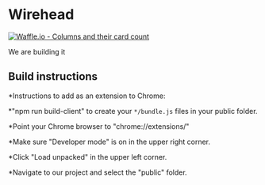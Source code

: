 # Wirehead

[![Waffle.io - Columns and their card count](https://badge.waffle.io/wirehead-extension/wirehead.svg?columns=all)](https://waffle.io/wirehead-extension/wirehead)

We are building it

## Build instructions
*Instructions to add as an extension to Chrome:

*"npm run build-client" to create your ``*/bundle.js`` files in your public folder.

*Point your Chrome browser to "chrome://extensions/"

*Make sure "Developer mode" is on in the upper right corner.

*Click "Load unpacked" in the upper left corner.

*Navigate to our project and select the "public" folder.
